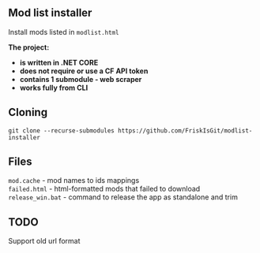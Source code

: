 ## Mod list installer
Install mods listed in `modlist.html` </br>

<b>The project:
 - is written in .NET CORE
 - does not require or use a CF API token
 - contains 1 submodule - web scraper
 - works fully from CLI
</b>


## Cloning
```bash[mod.cache](mod.cache)
git clone --recurse-submodules https://github.com/FriskIsGit/modlist-installer
```

## Files
`mod.cache` - mod names to ids mappings </br>
`failed.html` - html-formatted mods that failed to download </br>
`release_win.bat` - command to release the app as standalone and trim

## TODO
Support old url format
